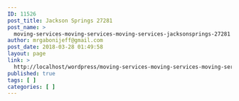 ```yaml
---
ID: 11526
post_title: Jackson Springs 27281
post_name: >
  moving-services-moving-services-moving-services-jacksonsprings-27281
author: mrgabonijeff@gmail.com
post_date: 2018-03-28 01:49:58
layout: page
link: >
  http://localhost/wordpress/moving-services-moving-services-moving-services-jacksonsprings-27281/
published: true
tags: [ ]
categories: [ ]
---
```

